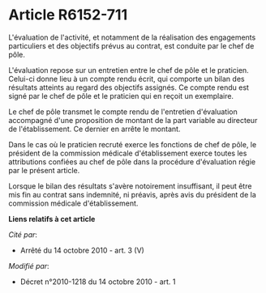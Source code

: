 # Article R6152-711

L'évaluation de l'activité, et notamment de la réalisation des engagements particuliers et des objectifs prévus au contrat,
est conduite par le chef de pôle.

L'évaluation repose sur un entretien entre le chef de pôle et le praticien. Celui-ci donne lieu à un compte rendu écrit, qui
comporte un bilan des résultats atteints au regard des objectifs assignés. Ce compte rendu est signé par le chef de pôle et
le praticien qui en reçoit un exemplaire.

Le chef de pôle transmet le compte rendu de l'entretien d'évaluation accompagné d'une proposition de montant de la part
variable au directeur de l'établissement. Ce dernier en arrête le montant.

Dans le cas où le praticien recruté exerce les fonctions de chef de pôle, le président de la commission médicale
d'établissement exerce toutes les attributions confiées au chef de pôle dans la procédure d'évaluation régie par le présent
article.

Lorsque le bilan des résultats s'avère notoirement insuffisant, il peut être mis fin au contrat sans indemnité, ni préavis,
après avis du président de la commission médicale d'établissement.

**Liens relatifs à cet article**

_Cité par_:

  - Arrêté du 14 octobre 2010 - art. 3 (V)

_Modifié par_:

  - Décret n°2010-1218 du 14 octobre 2010 - art. 1
